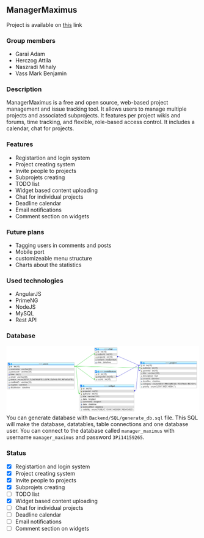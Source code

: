 ## ManagerMaximus

Project is available on [this](https://managermaximus.tk) link

### Group members
 * Garai Adam
 * Herczog Attila
 * Naszradi Mihaly
 * Vass Mark Benjamin

### Description

ManagerMaximus is a free and open source, web-based project management and issue tracking tool. It allows users to manage multiple projects and associated subprojects. It features per project wikis and forums, time tracking, and flexible, role-based access control. It includes a calendar, chat for projects.


### Features

* Registartion and login system
* Project creating system
* Invite people to projects
* Subprojets creating
* TODO list
* Widget based content uploading
* Chat for individual projects
* Deadline calendar
* Email notifications
* Comment section on widgets


### Future plans
* Tagging users in comments and posts
* Mobile port
* customizeable menu structure
* Charts about the statistics

### Used technologies
* AngularJS
* PrimeNG
* NodeJS
* MySQL
* Rest API

### Database
![Database model](files/database.png)
You can generate database with `Backend/SQL/generate_db.sql` file.
This SQL will make the database, datatables, table connections and one database user.
You can connect to the database called `manager_maximus` with username `manager_maximus` and password `3Pi14159265`.

### Status
- [x] Registartion and login system
- [x] Project creating system
- [x] Invite people to projects
- [x] Subprojets creating
- [ ] TODO list
- [x] Widget based content uploading
- [ ] Chat for individual projects
- [ ] Deadline calendar
- [ ] Email notifications
- [ ] Comment section on widgets
